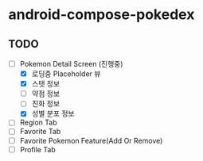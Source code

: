 # android-compose-pokedex

## TODO

- [ ] Pokemon Detail Screen (진행중)
  - [x] 로딩중 Placeholder 뷰
  - [x] 스탯 정보
  - [ ] 약점 정보
  - [ ] 진화 정보
  - [x] 성별 분포 정보
- [ ] Region Tab
- [ ] Favorite Tab
- [ ] Favorite Pokemon Feature(Add Or Remove)
- [ ] Profile Tab